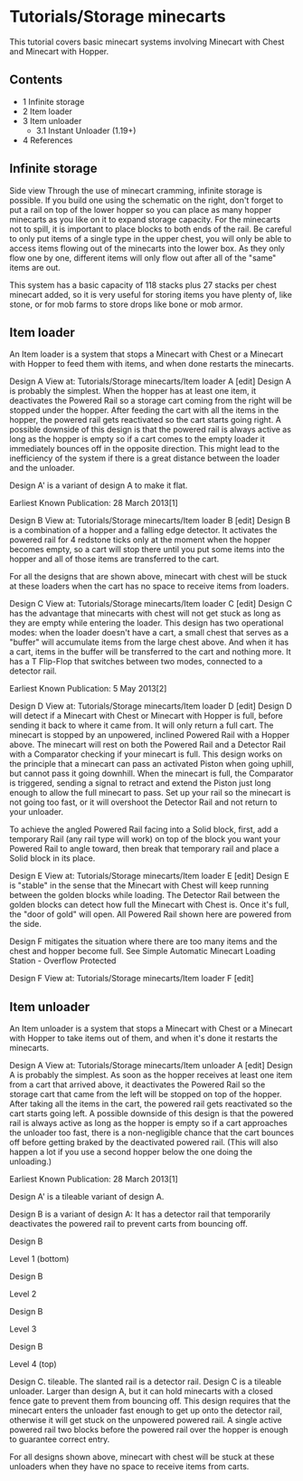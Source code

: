 # Tutorials/Storage minecarts
This tutorial covers basic minecart systems involving Minecart with Chest and Minecart with Hopper.

## Contents
- 1 Infinite storage
- 2 Item loader
- 3 Item unloader
	- 3.1 Instant Unloader (1.19+)
- 4 References

## Infinite storage

























Side view
Through the use of minecart cramming, infinite storage is possible. If you build one using the schematic on the right, don't forget to put a rail on top of the lower hopper so you can place as many hopper minecarts as you like on it to expand storage capacity. For the minecarts not to spill, it is important to place blocks to both ends of the rail. Be careful to only put items of a single type in the upper chest, you will only be able to access items flowing out of the minecarts into the lower box. As they only flow one by one, different items will only flow out after all of the "same" items are out.

This system has a basic capacity of 118 stacks plus 27 stacks per chest minecart added, so it is very useful for storing items you have plenty of, like stone, or for mob farms to store drops like bone or mob armor.

## Item loader
An Item loader is a system that stops a Minecart with Chest or a Minecart with Hopper to feed them with items, and when done restarts the minecarts.

Design A View at: Tutorials/Storage minecarts/Item loader A [edit]
Design A is probably the simplest. When the hopper has at least one item, it deactivates the Powered Rail so a storage cart coming from the right will be stopped under the hopper. After feeding the cart with all the items in the hopper, the powered rail gets reactivated so the cart starts going right. A possible downside of this design is that the powered rail is always active as long as the hopper is empty so if a cart comes to the empty loader it immediately bounces off in the opposite direction. This might lead to the inefficiency of the system if there is a great distance between the loader and the unloader.

Design A' is a variant of design A to make it flat.

Earliest Known Publication: 28 March 2013[1]


Design B View at: Tutorials/Storage minecarts/Item loader B [edit]
Design B is a combination of a hopper and a falling edge detector. It activates the powered rail for 4 redstone ticks only at the moment when the hopper becomes empty, so a cart will stop there until you put some items into the hopper and all of those items are transferred to the cart.

For all the designs that are shown above, minecart with chest will be stuck at these loaders when the cart has no space to receive items from loaders.


Design C View at: Tutorials/Storage minecarts/Item loader C [edit]
Design C has the advantage that minecarts with chest will not get stuck as long as they are empty while entering the loader. This design has two operational modes: when the loader doesn't have a cart, a small chest that serves as a "buffer" will accumulate items from the large chest above. And when it has a cart, items in the buffer will be transferred to the cart and nothing more. It has a T Flip-Flop that switches between two modes, connected to a detector rail.

Earliest Known Publication: 5 May 2013[2]


Design D View at: Tutorials/Storage minecarts/Item loader D [edit]
Design D will detect if a Minecart with Chest or Minecart with Hopper is full, before sending it back to where it came from. It will only return a full cart. The minecart is stopped by an unpowered, inclined Powered Rail with a Hopper above.  The minecart will rest on both the Powered Rail and a Detector Rail with a Comparator checking if your minecart is full. This design works on the principle that a minecart can pass an activated Piston when going uphill, but cannot pass it going downhill. When the minecart is full, the Comparator is triggered, sending a signal to retract and extend the Piston just long enough to allow the full minecart to pass. Set up your rail so the minecart is not going too fast, or it will overshoot the Detector Rail and not return to your unloader.

To achieve the angled Powered Rail facing into a Solid block, first, add a temporary Rail (any rail type will work) on top of the block you want your Powered Rail to angle toward, then break that temporary rail and place a Solid block in its place.

Design E View at: Tutorials/Storage minecarts/Item loader E [edit]
Design E is "stable" in the sense that the Minecart with Chest will keep running between the golden blocks while loading. The Detector Rail between the golden blocks can detect how full the Minecart with Chest is. Once it's full, the "door of gold" will open. All Powered Rail shown here are powered from the side.


Design F mitigates the situation where there are too many items and the chest and hopper become full.
See Simple Automatic Minecart Loading Station - Overflow Protected

Design F View at: Tutorials/Storage minecarts/Item loader F [edit]
## Item unloader
An Item unloader is a system that stops a Minecart with Chest or a Minecart with Hopper to take items out of them, and when it's done it restarts the minecarts.

Design A View at: Tutorials/Storage minecarts/Item unloader A [edit]
Design A is probably the simplest. As soon as the hopper receives at least one item from a cart that arrived above, it deactivates the Powered Rail so the storage cart that came from the left will be stopped on top of the hopper. After taking all the items in the cart, the powered rail gets reactivated so the cart starts going left. A possible downside of this design is that the powered rail is always active as long as the hopper is empty so if a cart approaches the unloader too fast, there is a non-negligible chance that the cart bounces off before getting braked by the deactivated powered rail. (This will also happen a lot if you use a second hopper below the one doing the unloading.)

Earliest Known Publication: 28 March 2013[1]


Design A' is a tileable variant of design A.


Design B is a variant of design A: It has a detector rail that temporarily deactivates the powered rail to prevent carts from bouncing off.






























Design B

Level 1 (bottom)





























Design B

Level 2





























Design B

Level 3





























Design B

Level 4 (top)




























































Design C. tileable. The slanted rail is a detector rail.
Design C is a tileable unloader. Larger than design A, but it can hold minecarts with a closed fence gate to prevent them from bouncing off. This design requires that the minecart enters the unloader fast enough to get up onto the detector rail, otherwise it will get stuck on the unpowered powered rail. A single active powered rail two blocks before the powered rail over the hopper is enough to guarantee correct entry.


For all designs shown above, minecart with chest will be stuck at these unloaders when they have no space to receive items from carts.

